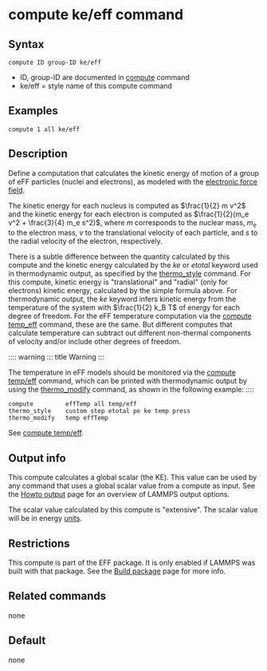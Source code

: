 # compute ke/eff command

## Syntax

``` LAMMPS
compute ID group-ID ke/eff
```

-   ID, group-ID are documented in [compute](compute) command
-   ke/eff = style name of this compute command

## Examples

``` LAMMPS
compute 1 all ke/eff
```

## Description

Define a computation that calculates the kinetic energy of motion of a
group of eFF particles (nuclei and electrons), as modeled with the
[electronic force field](pair_eff).

The kinetic energy for each nucleus is computed as $\frac{1}{2} m
v^2$ and the kinetic energy for each electron is computed as
$\frac{1}{2}(m_e v^2 + \frac{3}{4} m_e s^2)$, where $m$ corresponds to
the nuclear mass, $m_e$ to the electron mass, $v$ to the translational
velocity of each particle, and $s$ to the radial velocity of the
electron, respectively.

There is a subtle difference between the quantity calculated by this
compute and the kinetic energy calculated by the *ke* or *etotal*
keyword used in thermodynamic output, as specified by the
[thermo_style](thermo_style) command. For this compute, kinetic energy
is \"translational\" and \"radial\" (only for electrons) kinetic energy,
calculated by the simple formula above. For thermodynamic output, the
*ke* keyword infers kinetic energy from the temperature of the system
with $\frac{1}{2} k_B T$ of energy for each degree of freedom. For the
eFF temperature computation via the [compute temp_eff](compute_temp_eff)
command, these are the same. But different computes that calculate
temperature can subtract out different non-thermal components of
velocity and/or include other degrees of freedom.

:::: warning
::: title
Warning
:::

The temperature in eFF models should be monitored via the [compute
temp/eff](compute_temp_eff) command, which can be printed with
thermodynamic output by using the [thermo_modify](thermo_modify)
command, as shown in the following example:
::::

``` LAMMPS
compute         effTemp all temp/eff
thermo_style    custom step etotal pe ke temp press
thermo_modify   temp effTemp
```

See [compute temp/eff](compute_temp_eff).

## Output info

This compute calculates a global scalar (the KE). This value can be used
by any command that uses a global scalar value from a compute as input.
See the [Howto output](Howto_output) page for an overview of LAMMPS
output options.

The scalar value calculated by this compute is \"extensive\". The scalar
value will be in energy [units](units).

## Restrictions

This compute is part of the EFF package. It is only enabled if LAMMPS
was built with that package. See the [Build package](Build_package) page
for more info.

## Related commands

none

## Default

none
